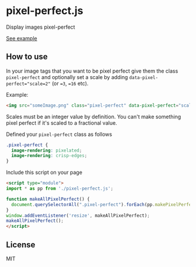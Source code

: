 # pixel-perfect.js

Display images pixel-perfect

[See example](https://greggman.github.io/pixel-perfect.js)

## How to use

In your image tags that you want to be pixel perfect give them
the class `pixel-perfect` and optionally set a scale by adding
`data-pixel-perfect="scale=2"` (or `=3`, `=16` etc).

Example:

```html
<img src="someImage.png" class="pixel-perfect" data-pixel-perfect="scale=4">
```

Scales must be an integer value by definition. You can't make
something pixel perfect if it's scaled to a fractional value.

Defined your `pixel-perfect` class as follows

```css
.pixel-perfect {
  image-rendering: pixelated;
  image-rendering: crisp-edges;
}
```

Include this script on your page

```html
<script type="module">
import * as pp from './pixel-perfect.js';

function makeAllPixelPerfect() {
  document.querySelectorAll(".pixel-perfect").forEach(pp.makePixelPerfect);
}
window.addEventListener('resize', makeAllPixelPerfect);
makeAllPixelPerfect();
</script>
```

## License

MIT
